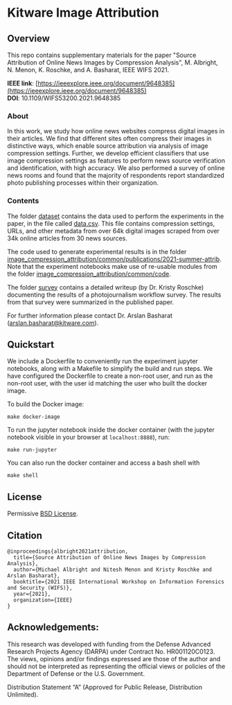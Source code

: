 # Kitware Image Attribution


## Overview

This repo contains supplementary materials for the paper "Source Attribution of Online News Images by Compression Analysis", M. Albright, N. Menon, K. Roschke, and A. Basharat, IEEE WIFS 2021.  

**IEEE link**: [https://ieeexplore.ieee.org/document/9648385](https://ieeexplore.ieee.org/document/9648385)  
**DOI**: 10.1109/WIFS53200.2021.9648385

### About
In this work, we study how online news websites compress digital images in 
their articles.  We find that different sites often compress their images in
distinctive ways, which enable source attribution via analysis of image compression
settings. Further, we develop efficient classifiers that use image 
compression settings as features to perform news source verification and
identification, with high accuracy.  We also performed a survey of online news rooms and found that the majority of respondents report standardized photo publishing processes within their organization.

### Contents

The folder [dataset](dataset) contains the data used to perform the experiments in the paper, in the file called [data.csv](dataset/data.csv).  This file contains
compression settings, URLs, and other metadata from over 64k digital images scraped from over 34k online articles from 30 news sources.

The code used to generate experimental results is in the folder [image_compression_attribution/common/publications/2021-summer-attrib](image_compression_attribution/common/publications/2021-summer-attrib).  Note that the experiment notebooks make use of re-usable modules from the folder [image_compression_attribution/common/code](image_compression_attribution/common/code).

The folder [survey](survey) contains a detailed writeup (by Dr. Kristy Roschke) documenting the results of a photojournalism workflow survey.  The results from that survey were summarized in the published paper.


For further information please contact Dr. Arslan Basharat (arslan.basharat@kitware.com).

## Quickstart

We include a Dockerfile to conveniently run the experiment jupyter notebooks,
along with a Makefile to simplify the build and run steps.  We have configured
the Dockerfile to create a non-root user, and run as the non-root user, with
the user id matching the user who built the docker image.

To build the Docker image:
```shell
make docker-image
```

To run the jupyter notebook inside the docker container (with the jupyter 
notebook visible in your browser at `localhost:8888`), run:
```shell 
make run-jupyter
```

You can also run the docker container and access a bash shell with
```shell
make shell
```

## License

Permissive [BSD License](LICENSE).

## Citation
```
@inproceedings{albright2021attribution,
  title={Source Attribution of Online News Images by Compression Analysis},
  author={Michael Albright and Nitesh Menon and Kristy Roschke and Arslan Basharat},
  booktitle={2021 IEEE International Workshop on Information Forensics and Security (WIFS)},
  year={2021},
  organization={IEEE}
}
```

## Acknowledgements: 
This research was developed with funding from the Defense Advanced Research Projects 
Agency (DARPA) under Contract No. HR001120C0123. The views, opinions and/or findings 
expressed are those of the author and should not be interpreted as representing the
official views or policies of the Department of Defense or the U.S. Government.  

Distribution Statement “A” (Approved for Public Release, Distribution Unlimited).
